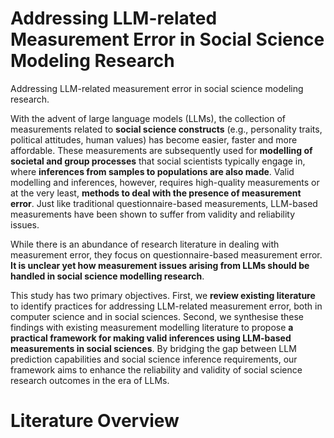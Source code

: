 # Addressing LLM-related Measurement Error in Social Science Modeling Research
Addressing LLM-related measurement error in social science modeling research.

With the advent of large language models (LLMs), the collection of measurements related to **social science constructs** (e.g., personality traits, political attitudes, human values) has become easier, faster and more affordable. These measurements are subsequently used for **modelling of societal and group processes** that social scientists typically engage in, where **inferences from samples to populations are also made**. Valid modelling and inferences, however, requires high-quality measurements or at the very least, **methods to deal with the presence of measurement error**. Just like traditional questionnaire-based measurements, LLM-based measurements have been shown to suffer from validity and reliability issues. 

While there is an abundance of research literature in dealing with measurement error, they focus on questionnaire-based measurement error. **It is unclear yet how measurement issues arising from LLMs should be handled in social science modelling research**. 

This study has two primary objectives. First, we **review existing literature** to identify practices for addressing LLM-related measurement error, both in computer science and in social sciences. Second, we synthesise these findings with existing measurement modelling literature to propose **a practical framework for making valid inferences using LLM-based measurements in social sciences**. By bridging the gap between LLM prediction capabilities and social science inference requirements, our framework aims to enhance the reliability and validity of social science research outcomes in the era of LLMs.

# Literature Overview
